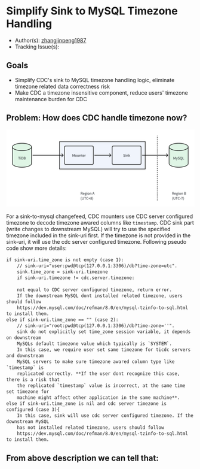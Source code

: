 # Simplify Sink to MySQL Timezone Handling

- Author(s): [zhangjinpeng1987](https://github.com/zhangjinpeng1987)
- Tracking Issue(s): 

## Goals

- Simplify CDC's sink to MySQL timezone handling logic, eliminate timezone related data correctness risk
- Make CDC a timezone insensitive component, reduce users' timezone maintenance burden for CDC

## Problem: How does CDC handle timezone now?

<img src="../media/cdc-timezone.png?sanitize=true" alt="architecture" width="600"/>

For a sink-to-mysql changefeed, CDC mounters use CDC server configured timezone to decode timezone awared columns like `timestamp`. CDC sink part (write changes to downstream MySQL) will try to use the specified timezone included in the sink-uri first. If the timezone is not provided in the sink-uri, it will use the cdc server configured timezone. Following pseudo code show more details:

```
if sink-uri.time_zone is not empty (case 1):
    // sink-uri="user:pwd@tcp(127.0.0.1:3306)/db?time-zone=utc".
    sink.time_zone = sink-uri.timezone
    if sink-uri.timezone != cdc.server.timezone:
        
    not equal to CDC server configured timezone, return error.
    If the downstream MySQL dont installed related timezone, users should follow
    https://dev.mysql.com/doc/refman/8.0/en/mysql-tzinfo-to-sql.html to install them.
else if sink-uri.time_zone == "" (case 2):
    // sink-uri="root:pwd@tcp(127.0.0.1:3306)/db?time-zone=''".
    sink do not explicitly set time_zone session variable, it depends on downstream         
    MySQLs default timezone value which typically is `SYSTEM`.
    In this case, we require user set same timezone for ticdc servers and downstream
    MySQL servers to make sure timezone awared column type like `timestamp` is
    replicated correctly. **If the user dont recognize this case, there is a risk that
    the replicated `timestamp` value is incorrect, at the same time set timezone for   
    machine might affect other application in the same machine**. 
else if sink-uri.time_zone is nil and cdc server timezone is configured (case 3){
    In this case, sink will use cdc server configured timezone. If the downstream MySQL
    has not installed related timezone, users should follow 
    https://dev.mysql.com/doc/refman/8.0/en/mysql-tzinfo-to-sql.html to install them.
```

From above description we can tell that:
- 
